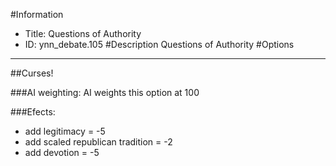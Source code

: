 #Information
 - Title: Questions of Authority
 - ID: ynn_debate.105
#Description
Questions of Authority
#Options

___
##Curses!

###AI weighting:
AI weights this option at 100


###Efects:<ul><li>add legitimacy = -5</li><li>add scaled republican tradition = -2</li><li>add devotion = -5</li></ul>
